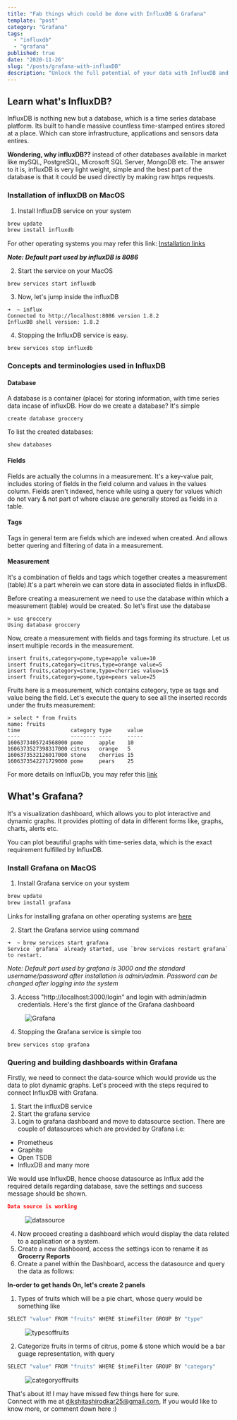 ```yaml
---
title: "Fab things which could be done with InfluxDB & Grafana"
template: "post"
category: "Grafana"
tags:
  - "influxdb"
  - "grafana"
published: true
date: "2020-11-26"
slug: "/posts/grafana-with-influxDB"
description: "Unlock the full potential of your data with InfluxDB and Grafana! With this powerful duo, you can easily monitor live metrics and visualize essential stats like CPU, memory, and network performance in real-time, this guide shows how InfluxDB and Grafana can elevate your data game!"
---
```


## Learn what's InfluxDB?

InfluxDB is nothing new but a database, which is a time series database platform. Its built to handle massive countless time-stamped entires stored at a place. Which can store infrastructure, applications and sensors data entires.

**Wondering, why influxDB??** instead of other databases available in market like mySQL, PostgreSQL, Microsoft SQL Server, MongoDB etc. The answer to it is, influxDB is very light weight, simple and the best part of the database is that it could be used directly by making raw https requests.

### Installation of influxDB on MacOS

1. Install InfluxDB service on your system

```sh
brew update
brew install influxdb
```

For other operating systems you may refer this link: [Installation links](https://docs.influxdata.com/influxdb/v1.7/introduction/installation/#installing-influxdb-oss)

**_*Note: Default port used by influxDB is 8086*_**

2. Start the service on your MacOS

```
brew services start influxdb
```

3. Now, let's jump inside the influxDB

```
➜  ~ influx
Connected to http://localhost:8086 version 1.8.2
InfluxDB shell version: 1.8.2
```

4. Stopping the InfluxDB service is easy.

```
brew services stop influxdb
```
### Concepts and terminologies used in InfluxDB
#### Database

A database is a container (place) for storing information, with time series data incase of influxDB. How do we create a database? It's simple

```
create database groccery
```

To list the created databases:

```
show databases
```

#### Fields

Fields are actually the columns in a measurement. It's a key-value pair, includes storing of fields in the field column and values in the values column. Fields aren't indexed, hence while using a query for values which do not vary & not part of where clause are generally stored as fields in a table.

#### Tags

Tags in general term are fields which are indexed when created. And allows better quering and filtering of data in a measurement.

#### Measurement

It's a combination of fields and tags which together creates a measurement (table).It's a part wherein we can store data in associated fields in influxDB.

Before creating a measurement we need to use the database within which a measurement (table) would be created. So let's first use the database

```
> use groccery
Using database groccery
```

Now, create a measurement with fields and tags forming its structure. Let us insert multiple records in the measurement.

```
insert fruits,category=pome,type=apple value=10
insert fruits,category=citrus,type=orange value=5
insert fruits,category=stone,type=cherries value=15
insert fruits,category=pome,type=pears value=25
```

Fruits here is a measurement, which contains category, type as tags and value being the field. Let's execute the query to see all the inserted records under the fruits measurement:

```
> select * from fruits
name: fruits
time                category type     value
----                -------- ----     -----
1606373405724568000 pome     apple    10
1606373527398317000 citrus   orange   5
1606373532126017000 stone    cherries 15
1606373542271729000 pome     pears    25
```

For more details on InfluxDb, you may refer this [link](https://docs.influxdata.com/influxdb/v2.0/get-started/)

## What's Grafana?

It's a visualization dashboard, which allows you to plot interactive and dynamic graphs. It provides plotting of data in different forms like, graphs, charts, alerts etc.

You can plot beautiful graphs with time-series data, which is the exact requirement fulfilled by InfluxDB.

### Install Grafana on MacOS

1. Install Grafana service on your system
```sh
brew update
brew install grafana
```
Links for installing grafana on other operating systems are [here](https://grafana.com/docs/grafana/latest/installation/)

2. Start the Grafana service using command
```
➜  ~ brew services start grafana
Service `grafana` already started, use `brew services restart grafana` to restart.
```

_Note: Default port used by grafana is 3000 and the standard username/password after installation is admin/admin. Password can be changed after logging into the system_

3. Access "http://localhost:3000/login" and login with admin/admin credentials.
Here's the first glance of the Grafana dashboard

<figure class="float-center" style="width: 1000px">
	<img src="/media/Grafana.png" alt="Grafana">
</figure>

4. Stopping the Grafana service is simple too
```
brew services stop grafana
```

### Quering and building dashboards within Grafana

Firstly, we need to connect the data-source which would provide us the data to plot dynamic graphs.
Let's proceed with the steps required to connect InfluxDB with Grafana.
1. Start the influxDB service
2. Start the grafana service
3. Login to grafana dashboard and move to datasource section.
There are couple of datasources which are provided by Grafana i.e:
- Prometheus
- Graphite
- Open TSDB
- InfluxDB and many more

We would use InfluxDB, hence choose datasource as Influx add the required details regarding database, save the settings and success message should be shown.

```json
Data source is working
```
<figure class="float-center" style="width: 1000px">
	<img src="/media/datasource.png" alt="datasource">
</figure>

4. Now proceed creating a dashboard which would display the data related to a application or a system.
5. Create a new dashboard, access the settings icon to rename it as **Grocerry Reports**
6. Create a panel within the Dashboard, access the datasource and query the data as follows:

**In-order to get hands On, let's create 2 panels**
1. Types of fruits which will be a pie chart, whose query would be something like

```js
SELECT "value" FROM "fruits" WHERE $timeFilter GROUP BY "type"
```
<figure class="float-center" style="width: 1000px">
	<img src="/media/typesoffruits.png" alt="typesoffruits">
</figure>

2. Categorize fruits in terms of citrus, pome & stone which would be a bar guage representation, with query

```js
SELECT "value" FROM "fruits" WHERE $timeFilter GROUP BY "category"
```
<figure class="float-center" style="width: 1000px">
	<img src="/media/categoryoffruits.png" alt="categoryoffruits">
</figure>

That's about it! I may have missed few things here for sure. 
<br> Connect with me at [dikshitashirodkar25@gmail.com](dikshitashirodkar25@gmail.com), If you would like to know more, or comment down here :)

